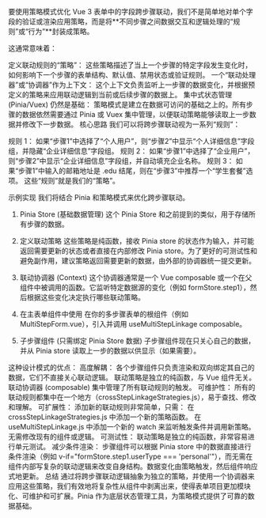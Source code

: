 要使用策略模式优化 Vue 3 表单中的字段跨步骤联动，我们不是简单地对单个字段的验证或渲染应用策略，而是将**不同步骤之间数据交互和逻辑处理的“规则”或“行为”**封装成策略。

这通常意味着：

定义联动规则的“策略”： 这些策略描述了当上一个步骤的特定字段发生变化时，如何影响下一个步骤的表单结构、默认值、禁用状态或验证规则。
一个“联动处理器”或“协调器”作为上下文： 这个上下文负责监听上一步骤的数据变化，并根据预定义的策略来应用联动逻辑到当前或后续步骤的数据上。
集中式状态管理 (Pinia/Vuex) 仍然是基础： 策略模式是建立在数据可访问的基础之上的。所有步骤的数据依然需要通过 Pinia 或 Vuex 集中管理，以便联动策略能够读取上一步数据并修改下一步数据。
核心思路
我们可以将跨步骤联动视为一系列“规则”：

规则 1： 如果“步骤1”中选择了“个人用户”，则“步骤2”中显示“个人详细信息”字段组，并隐藏“企业详细信息”字段组。
规则 2： 如果“步骤1”中选择了“企业用户”，则“步骤2”中显示“企业详细信息”字段组，并自动填充企业名称。
规则 3： 如果“步骤1”中输入的邮箱地址是 .edu 结尾，则在“步骤3”中推荐一个“学生套餐”选项。
这些“规则”就是我们的“策略”。

示例实现
我们将结合 Pinia 和策略模式来优化跨步骤联动。

1. Pinia Store (基础数据管理)
   这个 Pinia Store 和之前提到的类似，用于存储所有步骤的数据。

2. 定义联动策略
   这些策略是纯函数，接收 Pinia store 的状态作为输入，并可能返回需要更新的状态或者直接在内部修改 Pinia store。为了更好的可测试性和避免副作用，建议策略返回需要更新的数据，由外部的协调器统一提交更新。

3. 联动协调器 (Context)
   这个协调器通常是一个 Vue composable 或一个在父组件中被调用的函数。它监听特定数据源的变化（例如 formStore.step1），然后根据这些变化决定执行哪些联动策略。

4. 在主表单组件中使用
   在你的多步骤表单的根组件（例如 MultiStepForm.vue），引入并调用 useMultiStepLinkage composable。

5. 子步骤组件 (只需绑定 Pinia Store 数据)
   子步骤组件现在只关心自己的数据，并从 Pinia store 读取上一步的数据以供显示（如果需要）。

这种设计模式的优点：
高度解耦：
各个步骤组件只负责渲染和双向绑定其自己的数据，它们不直接关心联动逻辑。
联动策略是独立的纯函数，与 Vue 组件无关。
联动协调器 (composable) 集中管理了所有联动规则的触发。
可维护性： 所有的联动规则都集中在一个地方（crossStepLinkageStrategies.js），易于查找、修改和理解。
可扩展性： 添加新的联动规则非常简单，只需：
在 crossStepLinkageStrategies.js 中添加一个新的策略函数。
在 useMultiStepLinkage.js 中添加一个新的 watch 来监听触发条件并调用新策略。 无需修改现有的组件或逻辑。
可测试性： 联动策略是独立的纯函数，非常容易进行单元测试。
减少条件渲染： 步骤组件可以根据 Pinia store 中的数据直接进行条件渲染（例如 v-if="formStore.step1.userType === 'personal'"），而无需在组件内部写复杂的联动逻辑来改变自身结构。数据变化由策略触发，然后组件响应式地更新。
总结
通过将跨步骤联动逻辑抽象为独立的策略，并使用一个协调器来应用这些策略，我们有效地将复杂性从组件中剥离出来，使得表单项目更加模块化、可维护和可扩展。Pinia 作为底层状态管理工具，为策略模式提供了可靠的数据基础。
